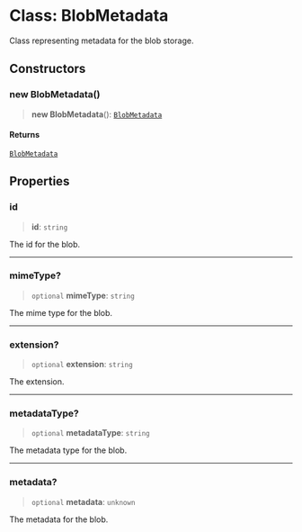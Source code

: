 # Class: BlobMetadata

Class representing metadata for the blob storage.

## Constructors

### new BlobMetadata()

> **new BlobMetadata**(): [`BlobMetadata`](BlobMetadata.md)

#### Returns

[`BlobMetadata`](BlobMetadata.md)

## Properties

### id

> **id**: `string`

The id for the blob.

***

### mimeType?

> `optional` **mimeType**: `string`

The mime type for the blob.

***

### extension?

> `optional` **extension**: `string`

The extension.

***

### metadataType?

> `optional` **metadataType**: `string`

The metadata type for the blob.

***

### metadata?

> `optional` **metadata**: `unknown`

The metadata for the blob.
